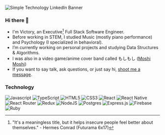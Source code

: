 ![Simple Technology LinkedIn Banner](https://user-images.githubusercontent.com/35668883/148101896-6947e99d-9429-4cbe-a370-a1ae67546e42.png)

### Hi there 👋

- I'm Victory, an Executive[^1] Full Stack Software Engineer.
- Before working in STEM, I studied Music (mostly piano performance) and Psychology (I specialized in behavioral).
- I’m currently working on personal projects and studying Data Structures & Algorithms.
- I was also in a video game/anime cover band called もしもし ([Moshi Moshi](https://www.youtube.com/moshimoshibandmusic))
- If you want to say talk, ask questions, or just say hi, [shoot me a message](mailto:victory.kim92@gmail.com).

### Technology
![Javascript](https://img.shields.io/badge/javascript-%23323330.svg?style=for-the-badge&logo=javascript&logoColor=%23F7DF1E)
![TypeScript](https://img.shields.io/badge/typescript-%23007ACC.svg?style=for-the-badge&logo=typescript&logoColor=white)
![HTML5](https://img.shields.io/badge/html5-%23E34F26.svg?style=for-the-badge&logo=html5&logoColor=white)
![CSS3](https://img.shields.io/badge/css3-%231572B6.svg?style=for-the-badge&logo=css3&logoColor=white)
![React](https://img.shields.io/badge/react-%2320232a.svg?style=for-the-badge&logo=react&logoColor=%2361DAFB)
![React Native](https://img.shields.io/badge/react_native-%2320232a.svg?style=for-the-badge&logo=react&logoColor=%2361DAFB)
![React Router](https://img.shields.io/badge/React_Router-CA4245?style=for-the-badge&logo=react-router&logoColor=white)
![Redux](https://img.shields.io/badge/redux-%23593d88.svg?style=for-the-badge&logo=redux&logoColor=white)
![NodeJS](https://img.shields.io/badge/node.js-6DA55F?style=for-the-badge&logo=node.js&logoColor=white)
![Postgres](https://img.shields.io/badge/postgres-%23316192.svg?style=for-the-badge&logo=postgresql&logoColor=white)
![Express.js](https://img.shields.io/badge/express.js-%23404d59.svg?style=for-the-badge&logo=express&logoColor=%2361DAFB)
![Firebase](https://img.shields.io/badge/firebase-%23039BE5.svg?style=for-the-badge&logo=firebase)
![Ruby](https://img.shields.io/badge/Ruby-CC342D?style=for-the-badge&logo=ruby&logoColor=white)


[^1]: "It's a meaningless title, but it helps insecure people feel better about themselves." - Hermes Conrad (Futurama 6x17)

<!-- **Victorywastaken/victorywastaken** is a ✨ _special_ ✨ repository because its `README.md` (this file) appears on your GitHub profile. -->
